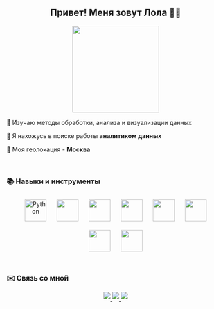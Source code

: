## <div align="center">Привет! Меня зовут Лола 👨‍💻 </div>  
  

<div align="center">
<img src="https://user-images.githubusercontent.com/74038190/216654141-4aa6ba4c-aa36-481a-bb65-56ee85d87de3.gif" align="center" height="" width="200" />
</div> 


🔸  Изучаю методы обработки, анализа и визуализации данных

🔸  Я нахожусь в поиске работы **аналитиком данных**  

🔸  Моя геолокация - **Москва**  
  

  

<br/>  


### 📚 Навыки и инструменты  


<div align="center">  
<a target="_blank"><img style="margin: 10px" src="https://profilinator.rishav.dev/skills-assets/python-original.svg" alt="Python" height="50" /></a>
<a target="_blank"><img style="margin: 10px" src="https://www.svgrepo.com/show/331760/sql-database-generic.svg" height="50" /></a>
<a target="_blank"><img style="margin: 10px" src="https://www.svgrepo.com/show/354127/numpy.svg" height="50" /></a>
<a target="_blank"><img style="margin: 10px" src="https://upload.wikimedia.org/wikipedia/commons/thumb/2/22/Pandas_mark.svg/1200px-Pandas_mark.svg.png" height="50" /></a>
<a target="_blank"><img style="margin: 10px" src="https://avatars.githubusercontent.com/u/22799945?s=200&v=4" height="50" /></a>
<a target="_blank"><img style="margin: 10px" src="https://www.svgrepo.com/show/353597/confluence.svg" height="50" /></a>
<a target="_blank"><img style="margin: 10px" src="https://cdn.worldvectorlogo.com/logos/jira-1.svg" height="50" /></a>
<a target="_blank"><img style="margin: 10px" src="https://www.svgrepo.com/show/353949/jupyter.svg" height="50" /></a> 

</div>

</td><td valign="top" width="33%">



</td><td valign="top" width="33%">



</td></tr></table>  

<br/>  


### ✉️ Связь со мной 
<div align="center">
<a href="https://t.me/lol_bl_ch" target="_blank">
<img src='https://camo.githubusercontent.com/0d277f30e97eb30668915f42bedc505a74d54a1bb8990a158b14368624f3c322/68747470733a2f2f696d672e736869656c64732e696f2f62616467652f54656c656772616d2d626c75653f6c6f676f3d74656c656772616d266c6f676f436f6c6f723d7768697465267374796c653d666f722d7468652d6261646765' style="margin-bottom: 5px;" />
</a>  

<a href="https://e.mail.ru/l01o4@mail.ru" target="_blank">
<img src='https://img.shields.io/badge/Gmail-D14836?style=for-the-badge&logo=gmail&logoColor=white' style="margin-bottom: 5px;" />
</a>  

<a href="https://github.com/l01o44" target="_blank">
<img src='https://img.shields.io/badge/GitHub-100000?style=for-the-badge&logo=github&logoColor=white' style="margin-bottom: 5px;" />
</a> 

</div>  
  


